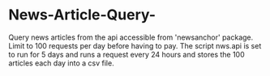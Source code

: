 # News-Article-Query-
Query news articles from the api accessible from 'newsanchor' package. Limit to 100 requests per day before having to pay. The script nws.api is set to run for 5 days and runs a request every 24 hours and stores the 100 articles each day into a csv file. 
